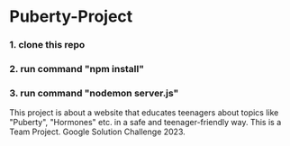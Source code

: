 # Puberty-Project

### 1. clone this repo <br/>
### 2. run command "npm install" <br/>
### 3. run command "nodemon server.js"

This project is about a website that educates teenagers about topics like "Puberty", "Hormones" etc. in a safe and teenager-friendly way. 
This is a Team Project.
Google Solution Challenge 2023.
